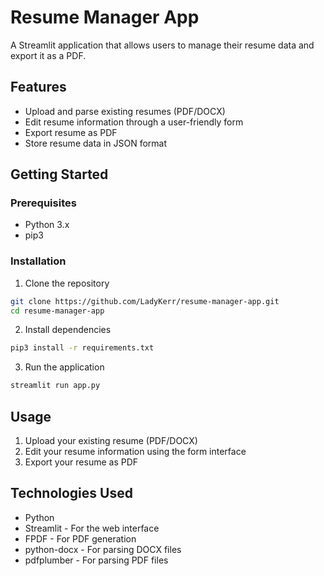 # Resume Manager App

A Streamlit application that allows users to manage their resume data and export it as a PDF.

## Features
- Upload and parse existing resumes (PDF/DOCX)
- Edit resume information through a user-friendly form
- Export resume as PDF
- Store resume data in JSON format

## Getting Started

### Prerequisites
- Python 3.x
- pip3

### Installation

1. Clone the repository
```bash
git clone https://github.com/LadyKerr/resume-manager-app.git
cd resume-manager-app
```

2. Install dependencies
```bash
pip3 install -r requirements.txt
```

3. Run the application
```bash
streamlit run app.py
```

## Usage
1. Upload your existing resume (PDF/DOCX)
2. Edit your resume information using the form interface
3. Export your resume as PDF

## Technologies Used
- Python
- Streamlit - For the web interface
- FPDF - For PDF generation
- python-docx - For parsing DOCX files
- pdfplumber - For parsing PDF files